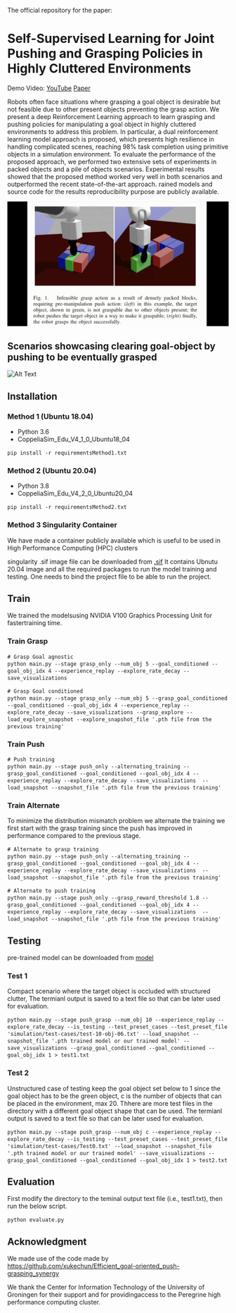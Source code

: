 The official repository for the paper: 
# Self-Supervised Learning for Joint Pushing and Grasping Policies in Highly Cluttered Environments

Demo Video: [YouTube](https://www.youtube.com/watch?v=EUrUt9XO7sI&t=1s&ab_channel=KamalMokhtar) [Paper](https://arxiv.org/abs/2203.02511)

Robots often face situations where grasping a goal object is desirable but not feasible due to other present objects preventing the grasp action. We present a deep  Reinforcement Learning approach to learn grasping and pushing policies for manipulating a goal object in highly cluttered environments to address this problem.
In particular, a dual reinforcement learning model approach is proposed, which presents high resilience in handling complicated scenes, reaching
$98\%$ task completion using primitive objects in a simulation
environment. To evaluate the performance of the proposed
approach, we performed two extensive sets of experiments in packed objects and a pile of objects scenarios. Experimental results
showed that the proposed method worked very well in both scenarios and outperformed the recent state-of-the-art approach.
rained models and source code for the results reproducibility purpose are publicly available.

![Alt Text](images/figures.gif)

## Scenarios showcasing clearing goal-object by pushing to be eventually grasped   
![Alt Text](images/shortvideo.gif)
## Installation
### Method 1 (Ubuntu 18.04)
- Python 3.6
- CoppeliaSim_Edu_V4_1_0_Ubuntu18_04

```
pip install -r requirementsMethod1.txt
```

### Method 2 (Ubuntu 20.04)
- Python 3.8
- CoppeliaSim_Edu_V4_2_0_Ubuntu20_04
```
pip install -r requirementsMethod2.txt
```

### Method 3 Singularity Container
We have made a container publicly available which is useful to be used in High Performance Computing (HPC) clusters

singularity .sif image file can be downloaded from [.sif](https://drive.google.com/drive/folders/1KaAugjPULuasGZQbJVwtFDrTRwi36jLD?usp=sharing) 
It contains Ubnutu 20.04 image and all the required packages to run the model training and testing. One needs to bind the project file to be able to run the project.

## Train
 We  trained  the  modelsusing  NVIDIA  V100  Graphics  Processing  Unit  for  fastertraining  time.
### Train Grasp
```
# Grasp Goal agnostic
python main.py --stage grasp_only --num_obj 5 --goal_conditioned --goal_obj_idx 4 --experience_replay --explore_rate_decay --save_visualizations
```

```
# Grasp Goal conditioned
python main.py --stage grasp_only --num_obj 5 --grasp_goal_conditioned --goal_conditioned --goal_obj_idx 4 --experience_replay --explore_rate_decay --save_visualizations --grasp_explore --load_explore_snapshot --explore_snapshot_file '.pth file from the previous training'
```
### Train Push
```
# Push training
python main.py --stage push_only --alternating_training --grasp_goal_conditioned --goal_conditioned --goal_obj_idx 4 --experience_replay --explore_rate_decay --save_visualizations  --load_snapshot --snapshot_file '.pth file from the previous training' 
```
### Train Alternate
To minimize the distribution mismatch problem we alternate the training we first start with the grasp training since the push has improved in performance compared to the previous stage.
```
# Alternate to grasp training
python main.py --stage push_only --alternating_training --grasp_goal_conditioned --goal_conditioned --goal_obj_idx 4 --experience_replay --explore_rate_decay --save_visualizations  --load_snapshot --snapshot_file '.pth file from the previous training' 
```

```
# Alternate to push training
python main.py --stage push_only --grasp_reward_threshold 1.8 --grasp_goal_conditioned --goal_conditioned --goal_obj_idx 4 --experience_replay --explore_rate_decay --save_visualizations  --load_snapshot --snapshot_file '.pth file from the previous training' 
```
## Testing
pre-trained model can be downloaded from [model](https://drive.google.com/drive/folders/1KaAugjPULuasGZQbJVwtFDrTRwi36jLD?usp=sharing)

### Test 1
Compact scenario where the target object is occluded with structured clutter, The termianl output is saved to a text file so that can be later used for evaluation.
```
python main.py --stage push_grasp --num_obj 10 --experience_replay --explore_rate_decay --is_testing --test_preset_cases --test_preset_file 'simulation/test-cases/test-10-obj-06.txt' --load_snapshot --snapshot_file '.pth trained model or our trained model' --save_visualizations --grasp_goal_conditioned --goal_conditioned --goal_obj_idx 1 > test1.txt
```
### Test 2
Unstructured case of testing keep the goal object set below to 1 since the goal object has to be the green object, c is the number of objects that can be placed in the environment, max 20. Thhere are more test files in the directory with a different goal object shape that can be used. The termianl output is saved to a text file so that can be later used for evaluation.
```
python main.py --stage push_grasp --num_obj c --experience_replay --explore_rate_decay --is_testing --test_preset_cases --test_preset_file 'simulation/test-cases/Test0.txt' --load_snapshot --snapshot_file '.pth trained model or our trained model' --save_visualizations --grasp_goal_conditioned --goal_conditioned --goal_obj_idx 1 > test2.txt
```
## Evaluation
First modify the directory to the teminal output text file (i.e., test1.txt), then run the below script.
```
python evaluate.py
```
## Acknowledgment

We made use of the code made by https://github.com/xukechun/Efficient_goal-oriented_push-grasping_synergy 

We  thank  the  Center  for  Information  Technology  of  the University of Groningen for their support and for providingaccess to the Peregrine high performance computing cluster.
